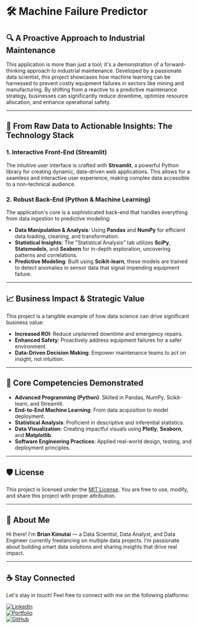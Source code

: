 # 🛠️ Machine Failure Predictor

## 🔍 A Proactive Approach to Industrial Maintenance

This application is more than just a tool; it's a demonstration of a forward-thinking approach to industrial maintenance. Developed by a passionate data scientist, this project showcases how machine learning can be harnessed to prevent costly equipment failures in sectors like mining and manufacturing. By shifting from a reactive to a predictive maintenance strategy, businesses can significantly reduce downtime, optimize resource allocation, and enhance operational safety.

---

## 🧰 From Raw Data to Actionable Insights: The Technology Stack

### 1. Interactive Front-End (**Streamlit**)
The intuitive user interface is crafted with **Streamlit**, a powerful Python library for creating dynamic, data-driven web applications. This allows for a seamless and interactive user experience, making complex data accessible to a non-technical audience.

### 2. Robust Back-End (**Python & Machine Learning**)
The application's core is a sophisticated back-end that handles everything from data ingestion to predictive modeling:

- **Data Manipulation & Analysis**: Using **Pandas** and **NumPy** for efficient data loading, cleaning, and transformation.
- **Statistical Insights**: The "Statistical Analysis" tab utilizes **SciPy**, **Statsmodels**, and **Seaborn** for in-depth exploration, uncovering patterns and correlations.
- **Predictive Modeling**: Built using **Scikit-learn**, these models are trained to detect anomalies in sensor data that signal impending equipment failure.

---

## 📈 Business Impact & Strategic Value

This project is a tangible example of how data science can drive significant business value:

- **Increased ROI**: Reduce unplanned downtime and emergency repairs.
- **Enhanced Safety**: Proactively address equipment failures for a safer environment.
- **Data-Driven Decision Making**: Empower maintenance teams to act on insight, not intuition.

---

## 🧠 Core Competencies Demonstrated

- **Advanced Programming (Python)**: Skilled in Pandas, NumPy, Scikit-learn, and Streamlit.
- **End-to-End Machine Learning**: From data acquisition to model deployment.
- **Statistical Analysis**: Proficient in descriptive and inferential statistics.
- **Data Visualization**: Creating impactful visuals using **Plotly**, **Seaborn**, and **Matplotlib**.
- **Software Engineering Practices**: Applied real-world design, testing, and deployment principles.

---

## 🛡️ License

This project is licensed under the [MIT License](LICENSE). You are free to use, modify, and share this project with proper attribution.

---

## 🌟 About Me

Hi there! I'm **Brian Kimutai** — a Data Scientist, Data Analyst, and Data Engineer currently freelancing on multiple data projects. I’m passionate about building smart data solutions and sharing insights that drive real impact.

---

## ☕ Stay Connected

Let's stay in touch! Feel free to connect with me on the following platforms:

[![LinkedIn](https://img.shields.io/badge/LinkedIn-0077B5?style=for-the-badge&logo=linkedin&logoColor=white)](https://www.linkedin.com/in/brian-kimutai-0888352b6/)  
[![Portfolio](https://img.shields.io/badge/Portfolio-000000?style=for-the-badge&logo=google-chrome&logoColor=white)](https://kimutai99.github.io/briankimutai.github.io/)  
[![GitHub](https://img.shields.io/badge/GitHub-181717?style=for-the-badge&logo=github&logoColor=white)](https://github.com/kimutai99)
